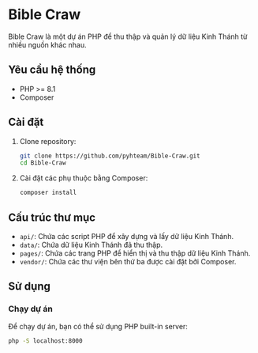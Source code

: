 # Bible Craw

Bible Craw là một dự án PHP để thu thập và quản lý dữ liệu Kinh Thánh từ nhiều nguồn khác nhau.

## Yêu cầu hệ thống

- PHP >= 8.1
- Composer

## Cài đặt

1. Clone repository:

    ```sh
    git clone https://github.com/pyhteam/Bible-Craw.git
    cd Bible-Craw
    ```

2. Cài đặt các phụ thuộc bằng Composer:

    ```sh
    composer install
    ```

## Cấu trúc thư mục

- `api/`: Chứa các script PHP để xây dựng và lấy dữ liệu Kinh Thánh.
- `data/`: Chứa dữ liệu Kinh Thánh đã thu thập.
- `pages/`: Chứa các trang PHP để hiển thị và thu thập dữ liệu Kinh Thánh.
- `vendor/`: Chứa các thư viện bên thứ ba được cài đặt bởi Composer.

## Sử dụng

### Chạy dự án

Để chạy dự án, bạn có thể sử dụng PHP built-in server:

```sh
php -S localhost:8000
